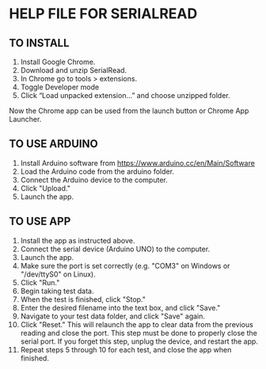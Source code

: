 HELP FILE FOR SERIALREAD
======

TO INSTALL
------

1. Install Google Chrome.
2. Download and unzip SerialRead.
3. In Chrome go to tools > extensions.
4. Toggle Developer mode
5. Click “Load unpacked extension...” and choose unzipped folder.

Now the Chrome app can be used from the launch button or Chrome App Launcher.

TO USE ARDUINO
------

1. Install Arduino software from https://www.arduino.cc/en/Main/Software
2. Load the Arduino code from the arduino folder.
3. Connect the Arduino device to the computer.
4. Click "Upload."
5. Launch the app.


TO USE APP
------

1. Install the app as instructed above.
2. Connect the serial device (Arduino UNO) to the computer.
3. Launch the app.
4. Make sure the port is set correctly (e.g. "COM3" on Windows or "/dev/ttyS0" on Linux).
5. Click "Run."
6. Begin taking test data.
7. When the test is finished, click "Stop."
8. Enter the desired filename into the text box, and click "Save."
9. Navigate to your test data folder, and click "Save" again.
10. Click "Reset." This will relaunch the app to clear data from the previous reading and close the port. This step must be done to properly close the serial port. If you forget this step, unplug the device, and restart the app.
11. Repeat steps 5 through 10 for each test, and close the app when finished.
